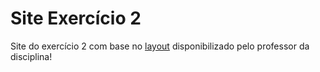# Site Exercício 2

Site do exercício 2 com base no [layout](imagens/layout) disponibilizado pelo professor da disciplina!

